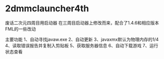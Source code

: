 ﻿2dmmclauncher4th
=============

废话二次元四周目用启动器
在三周目启动器上修改而来，配合了1.4.6和相应版本FML的一些改动

主要功能
1、自动寻找javaw.exe
2、自动更新
3、javaxmx默认为物理内存的1/4
4、读取错误报告并复制入剪贴板
5、获取服务器信息
6、自动下载游戏
7、运行状态查看
